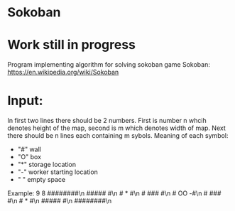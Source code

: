 # Sokoban
# Work still in progress 

Program implementing algorithm for solving sokoban game
Sokoban: https://en.wikipedia.org/wiki/Sokoban

# Input:

In first two lines there should be 2 numbers. First is number n whcih denotes height of the map, second is m which denotes width of map.
Next there should be n lines each containing m sybols.
Meaning of each symbol:
- "#" wall
- "O" box
- "*" storage location
- "-" worker starting location
- " " empty space

Example:
9 8
\#\#\#\#\#\#\#\#\n
\#\#\#\#\#  \#\n
\#  *   \#\n
\# \#\#\#  \#\n
\#  OO -\#\n
\# \#\#\#  \#\n
\#  *   \#\n
\#\#\#\#\#  \#\n
\#\#\#\#\#\#\#\#\n
